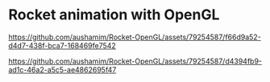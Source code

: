 ﻿# Rocket animation with OpenGL



https://github.com/aushamim/Rocket-OpenGL/assets/79254587/f66d9a52-d4d7-438f-bca7-168469fe7542



https://github.com/aushamim/Rocket-OpenGL/assets/79254587/d4394fb9-ad1c-46a2-a5c5-ae4862695f47

